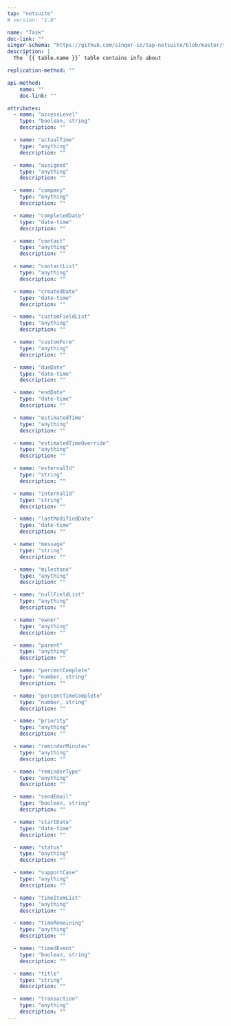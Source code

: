 ```yaml
---
tap: "netsuite"
# version: "1.0"

name: "Task"
doc-link: ""
singer-schema: "https://github.com/singer-io/tap-netsuite/blob/master/tap_netsuite/schemas/Task.json"
description: |
  The `{{ table.name }}` table contains info about 

replication-method: ""

api-method:
    name: ""
    doc-link: ""

attributes:
  - name: "accessLevel"
    type: "boolean, string"
    description: ""

  - name: "actualTime"
    type: "anything"
    description: ""

  - name: "assigned"
    type: "anything"
    description: ""

  - name: "company"
    type: "anything"
    description: ""

  - name: "completedDate"
    type: "date-time"
    description: ""

  - name: "contact"
    type: "anything"
    description: ""

  - name: "contactList"
    type: "anything"
    description: ""

  - name: "createdDate"
    type: "date-time"
    description: ""

  - name: "customFieldList"
    type: "anything"
    description: ""

  - name: "customForm"
    type: "anything"
    description: ""

  - name: "dueDate"
    type: "date-time"
    description: ""

  - name: "endDate"
    type: "date-time"
    description: ""

  - name: "estimatedTime"
    type: "anything"
    description: ""

  - name: "estimatedTimeOverride"
    type: "anything"
    description: ""

  - name: "externalId"
    type: "string"
    description: ""

  - name: "internalId"
    type: "string"
    description: ""

  - name: "lastModifiedDate"
    type: "date-time"
    description: ""

  - name: "message"
    type: "string"
    description: ""

  - name: "milestone"
    type: "anything"
    description: ""

  - name: "nullFieldList"
    type: "anything"
    description: ""

  - name: "owner"
    type: "anything"
    description: ""

  - name: "parent"
    type: "anything"
    description: ""

  - name: "percentComplete"
    type: "number, string"
    description: ""

  - name: "percentTimeComplete"
    type: "number, string"
    description: ""

  - name: "priority"
    type: "anything"
    description: ""

  - name: "reminderMinutes"
    type: "anything"
    description: ""

  - name: "reminderType"
    type: "anything"
    description: ""

  - name: "sendEmail"
    type: "boolean, string"
    description: ""

  - name: "startDate"
    type: "date-time"
    description: ""

  - name: "status"
    type: "anything"
    description: ""

  - name: "supportCase"
    type: "anything"
    description: ""

  - name: "timeItemList"
    type: "anything"
    description: ""

  - name: "timeRemaining"
    type: "anything"
    description: ""

  - name: "timedEvent"
    type: "boolean, string"
    description: ""

  - name: "title"
    type: "string"
    description: ""

  - name: "transaction"
    type: "anything"
    description: ""
---
```

